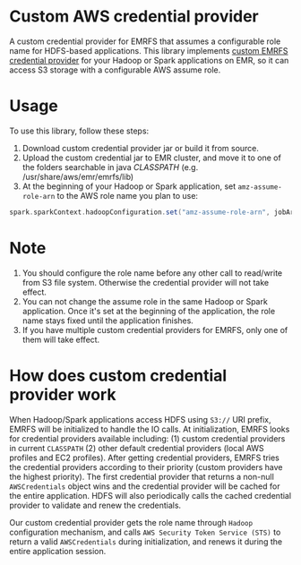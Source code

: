 Custom AWS credential provider
=======
A custom credential provider for EMRFS that assumes a configurable role name for HDFS-based applications.
This library implements [custom EMRFS credential provider](http://docs.aws.amazon.com/emr/latest/ManagementGuide/emr-plan-credentialsprovider.html) for your Hadoop or Spark applications on EMR, so it can access S3 storage with a configurable AWS assume role.

# Usage
To use this library, follow these steps:
1. Download custom credential provider jar or build it from source.
2. Upload the custom credential jar to EMR cluster, and move it to one of the folders searchable in java *CLASSPATH* (e.g. /usr/share/aws/emr/emrfs/lib)
3. At the beginning of your Hadoop or Spark application, set `amz-assume-role-arn` to the AWS role name you plan to use:
```scala
spark.sparkContext.hadoopConfiguration.set("amz-assume-role-arn", jobArgs.params.getOrElse("roleName", "your-aws-role-arn"))
```

# Note
1. You should configure the role name before any other call to read/write from S3 file system. Otherwise the credential provider will not take effect.
2. You can not change the assume role in the same Hadoop or Spark application. Once it's set at the beginning of the application, the role name stays fixed until the application finishes.
3. If you have multiple custom credential providers for EMRFS, only one of them will take effect.

# How does custom credential provider work
When Hadoop/Spark applications access HDFS using `S3://` URI prefix, EMRFS will be initialized to handle the IO calls. At initialization, EMRFS looks for credential providers available including: (1) custom credential providers in current `CLASSPATH` (2) other default credential providers (local AWS profiles and EC2 profiles). After getting credential providers, EMRFS tries the credential providers according to their priority (custom providers have the highest priority). The first credential provider that returns a non-null `AWSCredentials` object wins and the credential provider will be cached for the entire application. HDFS will also periodically calls the cached credential provider to validate and renew the credentials.

Our custom credential provider gets the role name through `Hadoop` configuration mechanism, and calls `AWS Security Token Service (STS)` to return a valid `AWSCredentials` during initialization, and renews it during the entire application session.
